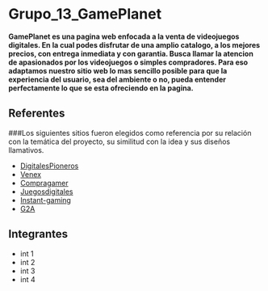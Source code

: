 # Grupo_13_GamePlanet
**GamePlanet es una pagina web enfocada a la venta de videojuegos digitales. En la cual podes disfrutar de una amplio catalogo, a los mejores precios, con entrega inmediata y con garantia. Busca llamar la atencion de apasionados por los videojuegos o simples compradores. Para eso adaptamos nuestro sitio web lo mas sencillo posible para que la experiencia del usuario, sea del ambiente o no, pueda entender perfectamente lo que se esta ofreciendo en la pagina.**

## Referentes
###Los siguientes sitios fueron elegidos como referencia por su relación con la temática del proyecto, su similitud con la idea y sus diseños llamativos.
- [DigitalesPioneros](https://pency.app/digitalespionerosps)
- [Venex](https://www.venex.com.ar/?gclid=Cj0KCQjwn4qWBhCvARIsAFNAMijaaXY5ZqvGeS8svdtiWrge0-Udyov8sxZhwGVvjmd5IhFBCLCowx4aAoM8EALw_wcB)
- [Compragamer](https://compragamer.com/?gclid=Cj0KCQjwn4qWBhCvARIsAFNAMii7YBGV3H9dxJx5pLi3Io2anRQpUgDnqLiUtRUtHDK_kZnwP4xo6QAaAm9WEALw_wcB)
- [Juegosdigitales](https://juegosdigitales.org/)
- [Instant-gaming](https://www.instant-gaming.com/es/)
- [G2A](https://www.g2a.com/es/)

## Integrantes
- int 1
- int 2
- int 3
- int 4
